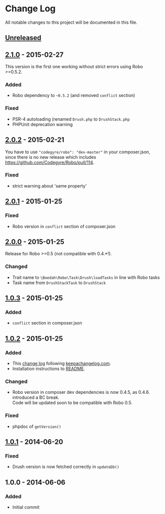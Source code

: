 # Change Log
All notable changes to this project will be documented in this file.

## [Unreleased][unreleased]

## [2.1.0] - 2015-02-27

This version is the first one working without strict errors using Robo >=0.5.2.

### Added

- Robo dependency to `~0.5.2` (and removed `conflict` section)

### Fixed

- PSR-4 autoloading (renamed `Drush.php` to `DrushStack.php`
- PHPUnit deprecation warning

## [2.0.2] - 2015-02-21

You have to use `"codegyre/robo": "dev-master"` in your composer.json,
since there is no new release which includes https://github.com/Codegyre/Robo/pull/114.

### Fixed

- strict warning about 'same property'

## [2.0.1] - 2015-01-25

### Fixed

- Robo version in `conflict` section of composer.json

## [2.0.0] - 2015-01-25

Release for Robo >=0.5 (not compatible with 0.4.*!).

### Changed

- Trait name to `\Boedah\Robo\Task\Drush\loadTasks` in line with Robo tasks
- Task name from `DrushStackTask` to `DrushStack`

## [1.0.3] - 2015-01-25

### Added

- `conflict` section in composer.json

## [1.0.2] - 2015-01-25

### Added
- This [change log](CHANGELOG.md) following [keepachangelog.com](http://keepachangelog.com/).
- Installation instructions to [README](README.md).

### Changed
- Robo version in composer dev dependencies is now 0.4.5, as 0.4.6. introduced a BC break.<br>
  Code will be updated soon to be compatible with Robo 0.5.

### Fixed
- phpdoc of `getVersion()`

## [1.0.1] - 2014-06-20

### Fixed
- Drush version is now fetched correctly in `updateDb()`

## 1.0.0 - 2014-06-06

### Added
- Initial commit

[unreleased]: https://github.com/boedah/robo-drush/compare/2.1.0...HEAD
[1.0.1]: https://github.com/boedah/robo-drush/compare/1.0.0...1.0.1
[1.0.2]: https://github.com/boedah/robo-drush/compare/1.0.1...1.0.2
[1.0.3]: https://github.com/boedah/robo-drush/compare/1.0.2...1.0.3
[2.0.0]: https://github.com/boedah/robo-drush/compare/1.0.3...2.0.0
[2.0.1]: https://github.com/boedah/robo-drush/compare/2.0.0...2.0.1
[2.0.2]: https://github.com/boedah/robo-drush/compare/2.0.1...2.0.2
[2.1.0]: https://github.com/boedah/robo-drush/compare/2.0.2...2.1.0
